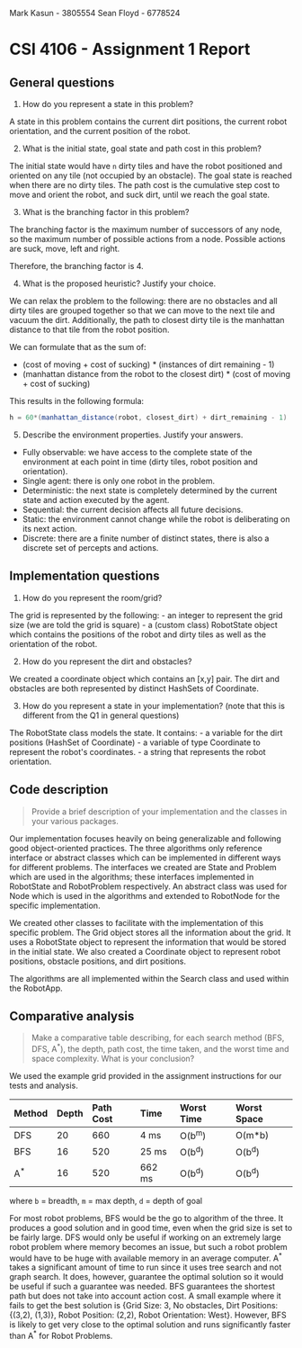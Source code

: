 Mark Kasun - 3805554
Sean Floyd - 6778524

# CSI 4106 - Assignment 1 Report

## General questions
1. How do you represent a state in this problem?

  A state in this problem contains the current dirt positions, the current robot orientation, and the current position of the robot.

2. What is the initial state, goal state and path cost in this problem?

  The initial state would have `n` dirty tiles and have the robot positioned and oriented on any tile (not occupied by an obstacle).
  The goal state is reached when there are no dirty tiles.
  The path cost is the cumulative step cost to move and orient the robot, and suck dirt, until we reach the goal state.

3. What is the branching factor in this problem?

  The branching factor is the maximum number of successors of any node, so the maximum number of possible actions from a node. Possible actions are suck, move, left and right.

  Therefore, the branching factor is 4.

4. What is the proposed heuristic? Justify your choice.

  We can relax the problem to the following: there are no obstacles and all dirty tiles are grouped together so that we can move to the next tile and vacuum the dirt. Additionally, the path to closest dirty tile is the manhattan distance to that tile from the robot position.

  We can formulate that as the sum of:
  - (cost of moving + cost of sucking) * (instances of dirt remaining - 1)
  - (manhattan distance from the robot to the closest dirt) * (cost of moving + cost of sucking)

  This results in the following formula:
  ```java
  h = 60*(manhattan_distance(robot, closest_dirt) + dirt_remaining - 1)
  ```

5. Describe the environment properties. Justify your answers.

  - Fully observable: we have access to the complete state of the environment at each point in time (dirty tiles, robot position and orientation).
  - Single agent: there is only one robot in the problem.
  - Deterministic: the next state is completely determined by the current state and action executed by the agent.
  - Sequential: the current decision affects all future decisions.
  - Static: the environment cannot change while the robot is deliberating on its next action.
  - Discrete: there are a finite number of distinct states, there is also a discrete set of percepts and actions.


## Implementation questions
1. How do you represent the room/grid?

  The grid is represented by the following:
    - an integer to represent the grid size (we are told the grid is square)
    - a (custom class) RobotState object which contains the positions of the robot and dirty tiles as well as the orientation of the robot.

2. How do you represent the dirt and obstacles?

  We created a coordinate object which contains an [x,y] pair. The dirt and obstacles are both represented by distinct HashSets of Coordinate.

3. How do you represent a state in your implementation? (note that this is different from the Q1 in general questions)

  The RobotState class models the state. It contains:
    - a variable for the dirt positions (HashSet of Coordinate)
    - a variable of type Coordinate to represent the robot's coordinates.
    - a string that represents the robot orientation.

## Code description
 > Provide a brief description of your implementation and the classes in your various packages.

Our implementation focuses heavily on being generalizable and following good object-oriented practices. The three algorithms only reference interface or abstract classes which can be implemented in different ways for different problems. The interfaces we created are State and Problem which are used in the algorithms; these interfaces implemented in RobotState and RobotProblem respectively. An abstract class was used for Node which is used in the algorithms and extended to RobotNode for the specific implementation.

We created other classes to facilitate with the implementation of this specific problem. The Grid object stores all the information about the grid. It uses a RobotState object to represent the information that would be stored in the initial state. We also created a Coordinate object to represent robot positions, obstacle positions, and dirt positions.

The algorithms are all implemented within the Search class and used within the RobotApp.

## Comparative analysis
> Make a comparative table describing, for each search method (BFS, DFS, A<sup>\*</sup>), the depth, path cost, the time taken, and the worst time and space complexity. What is your conclusion?

We used the example grid provided in the assignment instructions for our tests and analysis.

|Method|  Depth|   Path Cost|   Time|    Worst Time|  Worst Space|
|:--|:--|:--|:--|:--|:--|
|DFS| 20|  660| 4 ms|    O(b<sup>m</sup>)|  O(m*b)|
|BFS| 16|  520| 25 ms|   O(b<sup>d</sup>)|  O(b<sup>d</sup>)|
|A<sup>\*</sup>|  16|  520| 662 ms|  O(b<sup>d</sup>)|  O(b<sup>d</sup>)|

where `b` = breadth, `m` = max depth, `d` = depth of goal

For most robot problems, BFS would be the go to algorithm of the three. It produces a good solution and in good time, even when the grid size is set to be fairly large. DFS would only be useful if working on an extremely large robot problem where memory becomes an issue, but such a robot problem would have to be huge with available memory in an average computer. A<sup>\*</sup> takes a significant amount of time to run since it uses tree search and not graph search. It does, however, guarantee the optimal solution so it would be useful if such a guarantee was needed. BFS guarantees the shortest path but does not take into account action cost. A small example where it fails to get the best solution is {Grid Size: 3, No obstacles, Dirt Positions: {(3,2), (1,3)}, Robot Position: (2,2), Robot Orientation: West}. However, BFS is likely to get very close to the optimal solution and runs significantly faster than A<sup>\*</sup> for Robot Problems.
